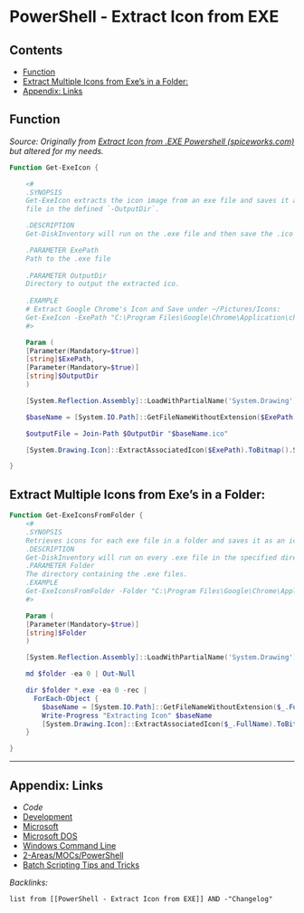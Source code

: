# PowerShell - Extract Icon from EXE

## Contents

* [Function](PowerShell%20-%20Extract%20Icon%20from%20EXE.md#function)
* [Extract Multiple Icons from Exe’s in a Folder:](PowerShell%20-%20Extract%20Icon%20from%20EXE.md#extract-multiple-icons-from-exe-s-in-a-folder)
* [Appendix: Links](PowerShell%20-%20Extract%20Icon%20from%20EXE.md#appendix-links)

## Function

*Source: Originally from [Extract Icon from .EXE Powershell (spiceworks.com)](https://community.spiceworks.com/topic/592770-extract-icon-from-exe-powershell) but altered for my needs.*

````powershell
Function Get-ExeIcon {

	<#
    .SYNOPSIS
    Get-ExeIcon extracts the icon image from an exe file and saves it as an Icon (.ico)
    file in the defined `-OutputDir`.

    .DESCRIPTION
    Get-DiskInventory will run on the .exe file and then save the .ico file for and images discovered.

    .PARAMETER ExePath
    Path to the .exe file
    
    .PARAMETER OutputDir
    Directory to output the extracted ico.
    
    .EXAMPLE
    # Extract Google Chrome's Icon and Save under ~/Pictures/Icons:
    Get-ExeIcon -ExePath "C:\Program Files\Google\Chrome\Application\chrome.exe" -OutputDir "$env:USERPROFILE\Pictures\Icons"
	#>

    Param ( 
    [Parameter(Mandatory=$true)]
    [string]$ExePath,
    [Parameter(Mandatory=$true)]
    [string]$OutputDir
    )

    [System.Reflection.Assembly]::LoadWithPartialName('System.Drawing')  | Out-Null

    $baseName = [System.IO.Path]::GetFileNameWithoutExtension($ExePath)

    $outputFile = Join-Path $OutputDir "$baseName.ico"

    [System.Drawing.Icon]::ExtractAssociatedIcon($ExePath).ToBitmap().Save("$outputFile")

}
````

## Extract Multiple Icons from Exe’s in a Folder:

````powershell
Function Get-ExeIconsFromFolder {
	<#
	.SYNOPSIS
	Retrieves icons for each exe file in a folder and saves it as an icon (.ico) file in the same directory as the .exe file.
	.DESCRIPTION
	Get-DiskInventory will run on every .exe file in the specified directory by the folder PARAMETER then save a .ico file for every .exe discovered.
	.PARAMETER Folder
	The directory containing the .exe files.
	.EXAMPLE
	Get-ExeIconsFromFolder -Folder "C:\Program Files\Google\Chrome\Application"
	#>

    Param ( 
    [Parameter(Mandatory=$true)]
    [string]$Folder
    )

    [System.Reflection.Assembly]::LoadWithPartialName('System.Drawing')  | Out-Null

    md $folder -ea 0 | Out-Null

    dir $folder *.exe -ea 0 -rec |
      ForEach-Object { 
        $baseName = [System.IO.Path]::GetFileNameWithoutExtension($_.FullName)
        Write-Progress "Extracting Icon" $baseName
        [System.Drawing.Icon]::ExtractAssociatedIcon($_.FullName).ToBitmap().Save("$folder\$BaseName.ico")
    }

}
````

---

## Appendix: Links

* *Code*
* [Development](../../MOCs/Development.md)
* [Microsoft](../../MOCs/Microsoft.md)
* [Microsoft DOS](../../../3-Resources/Tools/Developer%20Tools/Shell/Microsoft%20DOS.md)
* [Windows Command Line](../../../3-Resources/Tools/Developer%20Tools/Shell/Microsoft%20DOS.md)
* [2-Areas/MOCs/PowerShell](../../MOCs/PowerShell.md)
* [Batch Scripting Tips and Tricks](../../../0-Slipbox/Batch%20Scripting%20Tips%20and%20Tricks.md)

*Backlinks:*

````dataview
list from [[PowerShell - Extract Icon from EXE]] AND -"Changelog"
````
